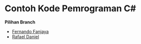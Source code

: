 # Contoh Kode Pemrograman C#

**Pilihan Branch**
* [Fernando Fanjaya](https://github.com/K4-Dev-UBD/latihan-mandiri/tree/fernando-fan)
* [Rafael Daniel](https://github.com/K4-Dev-UBD/latihan-mandiri/tree/rafael)
